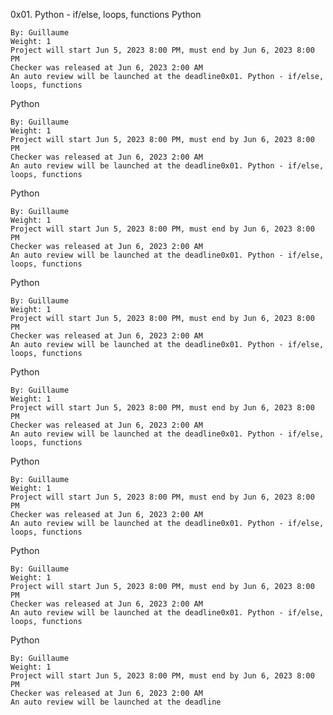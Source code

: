0x01. Python - if/else, loops, functions
Python

    By: Guillaume
    Weight: 1
    Project will start Jun 5, 2023 8:00 PM, must end by Jun 6, 2023 8:00 PM
    Checker was released at Jun 6, 2023 2:00 AM
    An auto review will be launched at the deadline0x01. Python - if/else, loops, functions
Python

    By: Guillaume
    Weight: 1
    Project will start Jun 5, 2023 8:00 PM, must end by Jun 6, 2023 8:00 PM
    Checker was released at Jun 6, 2023 2:00 AM
    An auto review will be launched at the deadline0x01. Python - if/else, loops, functions
Python

    By: Guillaume
    Weight: 1
    Project will start Jun 5, 2023 8:00 PM, must end by Jun 6, 2023 8:00 PM
    Checker was released at Jun 6, 2023 2:00 AM
    An auto review will be launched at the deadline0x01. Python - if/else, loops, functions
Python

    By: Guillaume
    Weight: 1
    Project will start Jun 5, 2023 8:00 PM, must end by Jun 6, 2023 8:00 PM
    Checker was released at Jun 6, 2023 2:00 AM
    An auto review will be launched at the deadline0x01. Python - if/else, loops, functions
Python

    By: Guillaume
    Weight: 1
    Project will start Jun 5, 2023 8:00 PM, must end by Jun 6, 2023 8:00 PM
    Checker was released at Jun 6, 2023 2:00 AM
    An auto review will be launched at the deadline0x01. Python - if/else, loops, functions
Python

    By: Guillaume
    Weight: 1
    Project will start Jun 5, 2023 8:00 PM, must end by Jun 6, 2023 8:00 PM
    Checker was released at Jun 6, 2023 2:00 AM
    An auto review will be launched at the deadline0x01. Python - if/else, loops, functions
Python

    By: Guillaume
    Weight: 1
    Project will start Jun 5, 2023 8:00 PM, must end by Jun 6, 2023 8:00 PM
    Checker was released at Jun 6, 2023 2:00 AM
    An auto review will be launched at the deadline0x01. Python - if/else, loops, functions
Python

    By: Guillaume
    Weight: 1
    Project will start Jun 5, 2023 8:00 PM, must end by Jun 6, 2023 8:00 PM
    Checker was released at Jun 6, 2023 2:00 AM
    An auto review will be launched at the deadline
